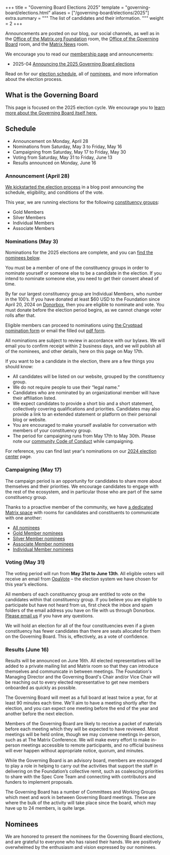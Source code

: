 +++
title = "Governing Board Elections 2025"
template = "governing-board/elections.html"
aliases = ["/governing-board/elections/2025"]
extra.summary = """
The list of candidates and their information.
"""
weight = 2
+++

Announcements are posted on our blog, our social channels, as well as in the [Office of the Matrix.org Foundation](https://matrix.to/#/#foundation-office:matrix.org) room, the [Office of the Governing Board](https://matrix.to/#/#governing-board-office:matrix.org) room, and the [Matrix News](https://matrix.to/#/#matrix-news:matrix.org) room.

We encourage you to read our [membership page](/membership/) and announcements:

* 2025-04 [Announcing the 2025 Governing Board elections](/blog/2025/04/election-announcement)

Read on for our [election schedule](#schedule), all of [nominees](#nominees), and more information about the election process.

## What is the Governing Board

This page is focused on the 2025 election cycle. We encourage you to [learn more about the Governing Board itself here.](/foundation/governing-board/) 

## Schedule

* Announcement on Monday, April 28
* Nominations from Saturday, May 3 to Friday, May 16
* Campaigning from Saturday, May 17 to Friday, May 30
* Voting from Saturday, May 31 to Friday, June 13
* Results announced on Monday, June 16

### Announcement (April 28)

[We kickstarted the election process](/blog/2025/04/election-announcement/) in a blog post announcing the schedule, eligibility, and conditions of the vote.

This year, we are running elections for the following [constituency groups](/foundation/governing-board/):

* Gold Members
* Silver Members
* Individual Members
* Associate Members

### Nominations (May 3)

Nominations for the 2025 elections are complete, and you can [find the nominees below](#nominees).

You must be a member of one of the constituency groups in order to nominate yourself or someone else to be a candidate in the election. If you intend to nominate someone else, you need to get their consent ahead of time.

By far our largest constituency group are Individual Members, who number in the 100’s. If you have donated at least $60 USD to the Foundation since April 20, 2024 on [Donorbox](https://donorbox.org/keep-matrix-exciting), then you are eligible to nominate and vote. You must donate before the election period begins, as we cannot change voter rolls after that.

Eligible members can proceed to nominations using [the Cryptpad nomination form](https://cryptpad.fr/form/#/2/form/view/7a4+m2eSNxmdPGf5kWh4GQ6i2wzUK315LdNJyBoAVsc/) or email the filled out [pdf form](/media/2025-nomination-form.pdf).

All nominations are subject to review in accordance with our bylaws. We will email you to confirm receipt within 2 business days, and we will publish all of the nominees, and other details, here on this page on May 17th.

If you want to be a candidate in the election, there are a few things you should know:

* All candidates will be listed on our website, grouped by the constituency group.
* We do not require people to use their “legal name.”
* Candidates who are nominated by an organizational member will have their affiliation listed.
* We expect candidates to provide a short bio and a short statement, collectively covering qualifications and priorities. Candidates may also provide a link to an extended statement or platform on their personal blog or website.
* You are encouraged to make yourself available for conversation with members of your constituency group.
* The period for campaigning runs from May 17th to May 30th. Please note our [community Code of Conduct](/legal/code-of-conduct/) while campaigning.

For reference, you can find last year's nominations on our [2024 election center](/foundation/governing-board-elections/2024/) page.

### Campaigning (May 17)

The campaign period is an opportunity for candidates to share more about themselves and their priorities. We encourage candidates to engage with the rest of the ecosystem, and in particular those who are part of the same constituency group.

Thanks to a proactive member of the community, we have [a dedicated Matrix space](https://matrix.to/#/#governing-board-nominee-campaigning-bonfire:matrix.org) with rooms for candidates and constituents to communicate with one another:

* [All nominees](https://matrix.to/#/#gbncb-all:matrix.org)
* [Gold Member nominees](https://matrix.to/#/#gbncb-gold:matrix.org)
* [Silver Member nominees](https://matrix.to/#/#gbncb-silver:matrix.org)
* [Associate Member nominees](https://matrix.to/#/#gbncb-associate:matrix.org)
* [Individual Member nominees](https://matrix.to/#/#gbncb-individual:matrix.org)

### Voting (May 31)

The voting period will run from **May 31st to June 13th**. All eligible voters will receive an email from [OpaVote](https://www.opavote.com/) – the election system we have chosen for this year’s elections.

All members of each constituency group are entitled to vote on the candidates within that constituency group. If you believe you are eligible to participate but have not heard from us, first check the inbox and spam folders of the email address you have on file with us through Donorbox. [Please email us](mailto:elections@foundation.matrix.org) if you have any questions.

We will hold an election for all of the four constituencies even if a given constituency has fewer candidates than there are seats allocated for them on the Governing Board. This is, effectively, as a vote of confidence.

### Results (June 16)

Results will be announced on June 16th. All elected representatives will be added to a private mailing list and Matrix room so that they can introduce themselves and communicate in between meetings. The Foundation's Managing Director and the Governing Board's Chair and/or Vice Chair will be reaching out to every elected representative to get new members onboarded as quickly as possible.

The Governing Board will meet as a full board at least twice a year, for at least 90 minutes each time. We'll aim to have a meeting shortly after the election, and you can expect one meeting before the end of the year and another before the next election.

Members of the Governing Board are likely to receive a packet of materials before each meeting which they will be expected to have reviewed. Most meetings will be held online, though we may convene meetings in-person, such as at The Matrix Conference. We will make every effort to make in-person meetings accessible to remote participants, and no official business will ever happen without appropriate notice, quorum, and minutes.

While the Governing Board is an advisory board, members are encouraged to play a role in helping to carry out the activities that support the staff in delivering on the Foundation’s collective remit, such as coalescing priorities to share with the Spec Core Team and connecting with contributors and funders to implement proposals.

The Governing Board has a number of Committees and Working Groups which meet and work in between Governing Board meetings. These are where the bulk of the activity will take place since the board, which may have up to 24 members, is quite large.

## Nominees

We are honored to present the nominees for the Governing Board elections, and are grateful to everyone who has raised their hands. We are positively overwhelmed by the enthusiasm and vision expressed by our nominees.